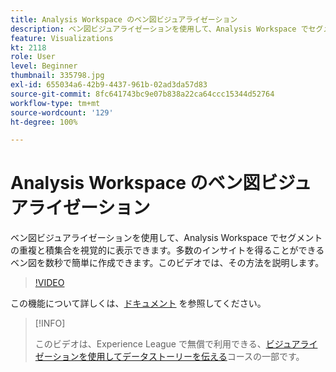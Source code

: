 ```yaml
---
title: Analysis Workspace のベン図ビジュアライゼーション
description: ベン図ビジュアライゼーションを使用して、Analysis Workspace でセグメントの重複と積集合を視覚的に表示できます。多数のインサイトを得ることができるベン図を数秒で簡単に作成できます。このビデオでは、その方法を説明します。
feature: Visualizations
kt: 2118
role: User
level: Beginner
thumbnail: 335798.jpg
exl-id: 655034a6-42b9-4437-961b-02ad3da57d83
source-git-commit: 8fc641743bc9e07b838a22ca64ccc15344d52764
workflow-type: tm+mt
source-wordcount: '129'
ht-degree: 100%

---
```


# Analysis Workspace のベン図ビジュアライゼーション

ベン図ビジュアライゼーションを使用して、Analysis Workspace でセグメントの重複と積集合を視覚的に表示できます。多数のインサイトを得ることができるベン図を数秒で簡単に作成できます。このビデオでは、その方法を説明します。

>[!VIDEO](https://video.tv.adobe.com/v/335798/?quality=12&learn=on)

この機能について詳しくは、[ドキュメント](https://experienceleague.adobe.com/docs/analytics/analyze/analysis-workspace/visualizations/venn.html?lang=ja) を参照してください。

>[!INFO]
>
> このビデオは、Experience League で無償で利用できる、[ビジュアライゼーションを使用してデータストーリーを伝える](https://experienceleague.adobe.com/?recommended=Analytics-U-1-2021.1.visualizations&amp;lang=ja)コースの一部です。

